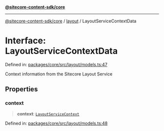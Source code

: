 [**@sitecore-content-sdk/core**](../../README.md)

***

[@sitecore-content-sdk/core](../../README.md) / [layout](../README.md) / LayoutServiceContextData

# Interface: LayoutServiceContextData

Defined in: [packages/core/src/layout/models.ts:47](https://github.com/Sitecore/content-sdk/blob/0f8983961033e3434ebcac616164ddf8d484be81/packages/core/src/layout/models.ts#L47)

Context information from the Sitecore Layout Service

## Properties

### context

> **context**: [`LayoutServiceContext`](LayoutServiceContext.md)

Defined in: [packages/core/src/layout/models.ts:48](https://github.com/Sitecore/content-sdk/blob/0f8983961033e3434ebcac616164ddf8d484be81/packages/core/src/layout/models.ts#L48)
